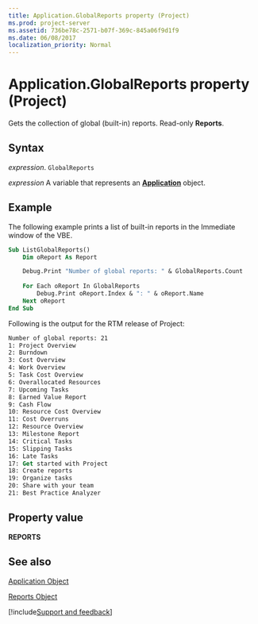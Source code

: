 ```yaml
---
title: Application.GlobalReports property (Project)
ms.prod: project-server
ms.assetid: 736be78c-2571-b07f-369c-845a06f9d1f9
ms.date: 06/08/2017
localization_priority: Normal
---
```



# Application.GlobalReports property (Project)
Gets the collection of global (built-in) reports. Read-only  **Reports**.

## Syntax

_expression_. `GlobalReports`

_expression_ A variable that represents an **[Application](Project.Application.md)** object.


## Example

The following example prints a list of built-in reports in the Immediate window of the VBE.


```vb
Sub ListGlobalReports()
    Dim oReport As Report

    Debug.Print "Number of global reports: " & GlobalReports.Count
    
    For Each oReport In GlobalReports
        Debug.Print oReport.Index & ": " & oReport.Name
    Next oReport
End Sub
```

Following is the output for the RTM release of Project:




```vb
Number of global reports: 21
1: Project Overview
2: Burndown
3: Cost Overview
4: Work Overview
5: Task Cost Overview
6: Overallocated Resources
7: Upcoming Tasks
8: Earned Value Report
9: Cash Flow
10: Resource Cost Overview
11: Cost Overruns
12: Resource Overview
13: Milestone Report
14: Critical Tasks
15: Slipping Tasks
16: Late Tasks
17: Get started with Project
18: Create reports
19: Organize tasks
20: Share with your team
21: Best Practice Analyzer

```


## Property value

 **REPORTS**


## See also


[Application Object](Project.Application.md)



[Reports Object](Project.reports.md)

[!include[Support and feedback](~/includes/feedback-boilerplate.md)]